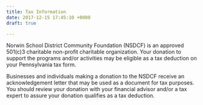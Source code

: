 ```yaml
---
title: Tax Information
date: 2017-12-15 17:45:10 +0000
draft: true

---
```

Norwin School District Community Foundation (NSDCF) is an approved 501(c)3 charitable non-profit charitable organization.  Your donation to support the programs and/or activities may be eligible as a tax deduction on your Pennsylvania tax form.  

Businesses and individuals making a donation to the NSDCF receive an acknowledgement letter that may be used as a document for tax purposes.  You should review your donation with your financial advisor and/or a tax expert to assure your donation qualifies as a tax deduction.